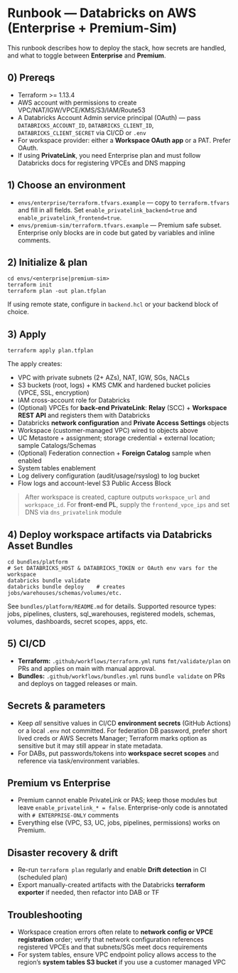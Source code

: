# Runbook — Databricks on AWS (Enterprise + Premium-Sim)

This runbook describes how to deploy the stack, how secrets are handled, and what to toggle between **Enterprise** and **Premium**.

## 0) Prereqs
- Terraform >= 1.13.4
- AWS account with permissions to create VPC/NAT/IGW/VPCE/KMS/S3/IAM/Route53
- A Databricks Account Admin service principal (OAuth) — pass `DATABRICKS_ACCOUNT_ID`, `DATABRICKS_CLIENT_ID`, `DATABRICKS_CLIENT_SECRET` via CI/CD or `.env`
- For workspace provider: either a **Workspace OAuth app** or a PAT. Prefer OAuth.
- If using **PrivateLink**, you need Enterprise plan and must follow Databricks docs for registering VPCEs and DNS mapping

## 1) Choose an environment
- `envs/enterprise/terraform.tfvars.example` — copy to `terraform.tfvars` and fill in all fields. Set `enable_privatelink_backend=true` and `enable_privatelink_frontend=true`.
- `envs/premium-sim/terraform.tfvars.example` — Premium safe subset. Enterprise only blocks are in code but gated by variables and inline comments.

## 2) Initialize & plan
```
cd envs/<enterprise|premium-sim>
terraform init
terraform plan -out plan.tfplan
```
If using remote state, configure in `backend.hcl` or your backend block of choice.

## 3) Apply
```
terraform apply plan.tfplan
```
The apply creates:
- VPC with private subnets (2+ AZs), NAT, IGW, SGs, NACLs
- S3 buckets (root, logs) + KMS CMK and hardened bucket policies (VPCE, SSL, encryption)
- IAM cross-account role for Databricks
- (Optional) VPCEs for **back‑end PrivateLink**: **Relay** (SCC) + **Workspace REST API** and registers them with Databricks
- Databricks **network configuration** and **Private Access Settings** objects
- Workspace (customer-managed VPC) wired to objects above
- UC Metastore + assignment; storage credential + external location; sample Catalogs/Schemas
- (Optional) Federation connection + **Foreign Catalog** sample when enabled
- System tables enablement
- Log delivery configuration (audit/usage/rsyslog) to log bucket
- Flow logs and account-level S3 Public Access Block

> After workspace is created, capture outputs `workspace_url` and `workspace_id`. For **front‑end PL**, supply the `frontend_vpce_ips` and set DNS via `dns_privatelink` module

## 4) Deploy workspace artifacts via **Databricks Asset Bundles**
```
cd bundles/platform
# Set DATABRICKS_HOST & DATABRICKS_TOKEN or OAuth env vars for the workspace
databricks bundle validate
databricks bundle deploy    # creates jobs/warehouses/schemas/volumes/etc.
```
See `bundles/platform/README.md` for details. Supported resource types: jobs, pipelines, clusters, sql_warehouses, registered models, schemas, volumes, dashboards, secret scopes, apps, etc.

## 5) CI/CD
- **Terraform:** `.github/workflows/terraform.yml` runs `fmt/validate/plan` on PRs and applies on main with manual approval.
- **Bundles:** `.github/workflows/bundles.yml` runs `bundle validate` on PRs and deploys on tagged releases or main.

## Secrets & parameters
- Keep *all* sensitive values in CI/CD **environment secrets** (GitHub Actions) or a local `.env` not committed. For federation DB password, prefer short lived creds or AWS Secrets Manager; Terraform marks option as sensitive but it may still appear in state metadata.
- For DABs, put passwords/tokens into **workspace secret scopes** and reference via task/environment variables.

## Premium vs Enterprise
- Premium cannot enable PrivateLink or PAS; keep those modules but leave `enable_privatelink_* = false`. Enterprise-only code is annotated with `# ENTERPRISE-ONLY` comments
- Everything else (VPC, S3, UC, jobs, pipelines, permissions) works on Premium.

## Disaster recovery & drift
- Re-run `terraform plan` regularly and enable **Drift detection** in CI (scheduled plan)
- Export manually-created artifacts with the Databricks **terraform exporter** if needed, then refactor into DAB or TF

## Troubleshooting
- Workspace creation errors often relate to **network config or VPCE registration** order; verify that network configuration references registered VPCEs and that subnets/SGs meet docs requirements
- For system tables, ensure VPC endpoint policy allows access to the region’s **system tables S3 bucket** if you use a customer managed VPC
